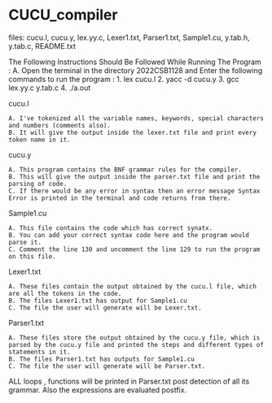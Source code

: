 # CUCU_compiler

files:  cucu.l, cucu.y, lex.yy.c, Lexer1.txt, Parser1.txt,  Sample1.cu, y.tab.h, y.tab.c, README.txt

The Following Instructions Should Be Followed While Running The Program :
    A. Open the terminal in the directory 2022CSB1128 and Enter the following commands to run the program :
        1. lex cucu.l
        2. yacc -d cucu.y
        3. gcc lex.yy.c y.tab.c
        4. ./a.out

cucu.l

    A. I've tokenized all the variable names, keywords, special characters and numbers (comments also).
    B. It will give the output inside the lexer.txt file and print every token name in it.

cucu.y

    A. This program contains the BNF grammar rules for the compiler.
    B. This will give the output inside the parser.txt file and print the parsing of code.
    C. If there would be any error in syntax then an error message Syntax Error is printed in the terminal and code returns from there.


Sample1.cu

    A. This file contains the code which has correct synatx.
    B. You can add your correct syntax code here and the program would parse it.
    C. Comment the line 130 and uncomment the line 129 to run the program on this file.

Lexer1.txt 

    A. These files contain the output obtained by the cucu.l file, which are all the tokens in the code.
    B. The files Lexer1.txt has output for Sample1.cu 
    C. The file the user will generate will be Lexer.txt.

Parser1.txt

    A. These files store the output obtained by the cucu.y file, which is parsed by the cucu.y file and printed the steps and different types of statements in it.
    B. The files Parser1.txt has outputs for Sample1.cu 
    C. The file the user will generate will be Parser.txt.

ALL loops , functions will be printed in Parser.txt post detection of all its grammar.
Also the expressions are evaluated postfix.
